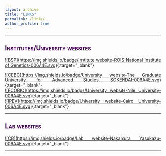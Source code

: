```yaml
---
layout: archive
title: "LINKS"
permalink: /links/
author_profile: true
---
```

<style> body {text-align: justify} </style> <!-- Justify text. -->

------
## <span style="font-variant:small-caps;"><span style="color:#440154">**Institutes/University websites**</span></span>

[![BSP](https://img.shields.io/badge/Institute website-ROIS–National Institute of Genetics-006A4E.svg)](https://www.nig.ac.jp/nig/){:target="_blank"}<br>

[![CEBC](https://img.shields.io/badge/University website-The Graduate University for Advanced Studies, SOKENDAI-006A4E.svg)](https://www.soken.ac.jp/en/){:target="_blank"}<br>
[![ECOBIO](https://img.shields.io/badge/University website-Nile University-006A4E.svg)](https://nu.edu.eg/){:target="_blank"}<br>
[![IPEV](https://img.shields.io/badge/University website-Cairo University-006A4E.svg)](https://cu.edu.eg/Home){:target="_blank"}<br>

------

## <span style="font-variant:small-caps;"><span style="color:#440154">**Lab websites**</span></span>

[![CB](https://img.shields.io/badge/Lab website-Nakamura Yasukazu-006A4E.svg)](http://ynlab.info/){:target="_blank"}<br>

------
